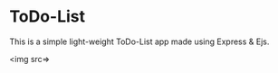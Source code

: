 # ToDo-List

<p>This is a simple light-weight ToDo-List app made using Express & Ejs.
</p>

<img src=>
